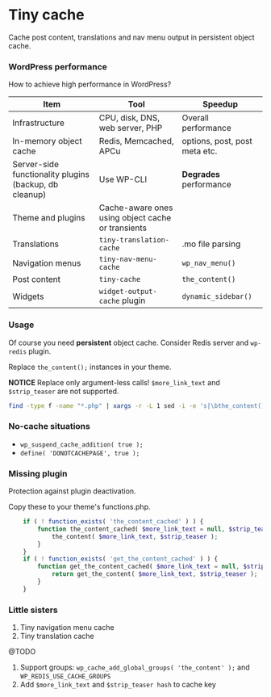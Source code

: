 # Tiny cache

Cache post content, translations and nav menu output in persistent object cache.

### WordPress performance

How to achieve high performance in WordPress?

| Item                          | Tool                               | Speedup                       |
| ----------------------------- | ---------------------------------- | ----------------------------- |
| Infrastructure                | CPU, disk, DNS, web server, PHP    | Overall performance           |
| In-memory object cache        | Redis, Memcached, APCu             | options, post, post meta etc. |
| Server-side functionality plugins (backup, db cleanup) | Use WP-CLI | **Degrades** performance     |
| Theme and plugins             | Cache-aware ones using object cache or transients |                |
| Translations                  | `tiny-translation-cache`           | .mo file parsing              |
| Navigation menus              | `tiny-nav-menu-cache`              | `wp_nav_menu()`               |
| Post content                  | `tiny-cache`                       | `the_content()`               |
| Widgets                       | `widget-output-cache` plugin       | `dynamic_sidebar()`           |

### Usage

Of course you need **persistent** object cache. Consider Redis server and `wp-redis` plugin.

Replace `the_content();` instances in your theme.

**NOTICE** Replace only argument-less calls! `$more_link_text` and `$strip_teaser` are not supported.

```bash
find -type f -name "*.php" | xargs -r -L 1 sed -i -e 's|\bthe_content();|the_content_cached();|g'
```

### No-cache situations

- `wp_suspend_cache_addition( true );`
- `define( 'DONOTCACHEPAGE', true );`

### Missing plugin

Protection against plugin deactivation.

Copy these to your theme's functions.php.

```php
    if ( ! function_exists( 'the_content_cached' ) ) {
        function the_content_cached( $more_link_text = null, $strip_teaser = false ) {
            the_content( $more_link_text, $strip_teaser );
        }
    }
    if ( ! function_exists( 'get_the_content_cached' ) ) {
        function get_the_content_cached( $more_link_text = null, $strip_teaser = false ) {
            return get_the_content( $more_link_text, $strip_teaser );
        }
    }
```

### Little sisters

1. Tiny navigation menu cache
1. Tiny translation cache

@TODO

1. Support groups: `wp_cache_add_global_groups( 'the_content' );` and `WP_REDIS_USE_CACHE_GROUPS`
1. Add `$more_link_text` and `$strip_teaser hash` to cache key
